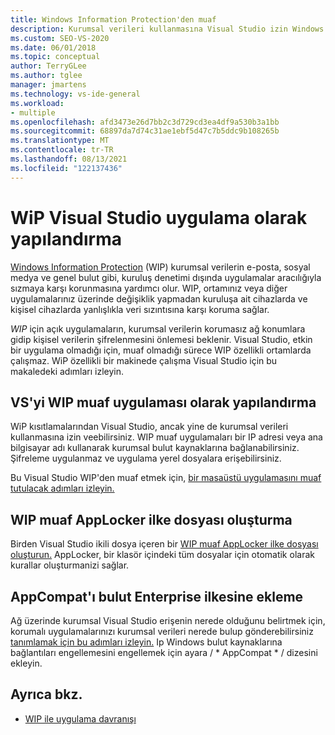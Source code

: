 ```yaml
---
title: Windows Information Protection'den muaf
description: Kurumsal verileri kullanmasına Visual Studio izin Windows Information Protection verilerden muaf tutularak nasıl muaf tutulacaklarını öğrenin.
ms.custom: SEO-VS-2020
ms.date: 06/01/2018
ms.topic: conceptual
author: TerryGLee
ms.author: tglee
manager: jmartens
ms.technology: vs-ide-general
ms.workload:
- multiple
ms.openlocfilehash: afd3473e26d7bb2c3d729cd3ea4df9a530b3a1bb
ms.sourcegitcommit: 68897da7d74c31ae1ebf5d47c7b5ddc9b108265b
ms.translationtype: MT
ms.contentlocale: tr-TR
ms.lasthandoff: 08/13/2021
ms.locfileid: "122137436"
---
```

# <a name="configure-visual-studio-as-a-wip-exempt-app"></a>WiP Visual Studio uygulama olarak yapılandırma

[Windows Information Protection](/windows/security/information-protection/windows-information-protection/protect-enterprise-data-using-wip) (WIP) kurumsal verilerin e-posta, sosyal medya ve genel bulut gibi, kuruluş denetimi dışında uygulamalar aracılığıyla sızmaya karşı korunmasına yardımcı olur. WIP, ortamınız veya diğer uygulamalarınız üzerinde değişiklik yapmadan kuruluşa ait cihazlarda ve kişisel cihazlarda yanlışlıkla veri sızıntısına karşı koruma sağlar.

*WIP* için açık uygulamaların, kurumsal verilerin korumasız ağ konumlara gidip kişisel verilerin şifrelenmesini önlemesi beklenir. Visual Studio, etkin bir uygulama olmadığı için, muaf olmadığı sürece WIP özellikli ortamlarda çalışmaz. WiP özellikli bir makinede çalışma Visual Studio için bu makaledeki adımları izleyin.

## <a name="configure-vs-as-a-wip-exempt-app"></a>VS'yi WIP muaf uygulaması olarak yapılandırma

WiP kısıtlamalarından Visual Studio, ancak yine de kurumsal verileri kullanmasına izin veebilirsiniz. WIP muaf uygulamaları bir IP adresi veya ana bilgisayar adı kullanarak kurumsal bulut kaynaklarına bağlanabilirsiniz. Şifreleme uygulanmaz ve uygulama yerel dosyalara erişebilirsiniz.

Bu Visual Studio WIP'den muaf etmek için, [bir masaüstü uygulamasını muaf tutulacak adımları izleyin.](/windows/security/information-protection/windows-information-protection/create-wip-policy-using-intune-azure#exempt-apps-from-a-wip-policy)

## <a name="create-a-wip-exempt-applocker-policy-file"></a>WIP muaf AppLocker ilke dosyası oluşturma

Birden Visual Studio ikili dosya içeren bir [WIP muaf AppLocker ilke dosyası oluşturun.](/windows/security/threat-protection/windows-defender-application-control/applocker/run-the-automatically-generate-rules-wizard) AppLocker, bir klasör içindeki tüm dosyalar için otomatik olarak kurallar oluşturmanizi sağlar.

## <a name="add-appcompat-to-the-enterprise-cloud-resource-policy"></a>AppCompat'ı bulut Enterprise ilkesine ekleme

Ağ üzerinde kurumsal Visual Studio erişenin nerede olduğunu belirtmek için, korumalı uygulamalarınızı kurumsal verileri nerede bulup gönderebilirsiniz [tanımlamak için bu adımları izleyin.](/windows/security/information-protection/windows-information-protection/create-wip-policy-using-intune-azure#choose-where-apps-can-access-enterprise-data) Ip Windows bulut kaynaklarına bağlantıları engellemesini engellemek için ayara / \* AppCompat \* / dizesini ekleyin.

## <a name="see-also"></a>Ayrıca bkz.

- [WIP ile uygulama davranışı](/windows/security/information-protection/windows-information-protection/app-behavior-with-wip)
